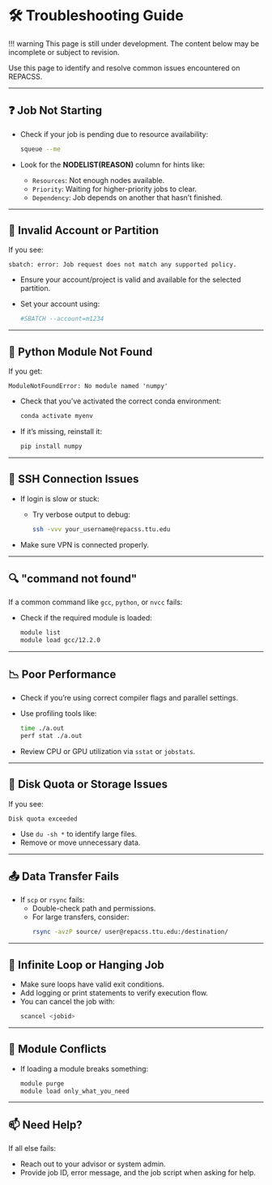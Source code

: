 # 🛠️ Troubleshooting Guide

!!! warning
    This page is still under development. The content below may be incomplete or subject to revision.

Use this page to identify and resolve common issues encountered on REPACSS.

---

## ❓ Job Not Starting

- Check if your job is pending due to resource availability:
  
  ```bash
  squeue --me
  ```

- Look for the **NODELIST(REASON)** column for hints like:
  - `Resources`: Not enough nodes available.
  - `Priority`: Waiting for higher-priority jobs to clear.
  - `Dependency`: Job depends on another that hasn’t finished.

---

## 🧾 Invalid Account or Partition

If you see:
```
sbatch: error: Job request does not match any supported policy.
```

- Ensure your account/project is valid and available for the selected partition.
- Set your account using:

  ```bash
  #SBATCH --account=m1234
  ```

---

## 🐍 Python Module Not Found

If you get:
```
ModuleNotFoundError: No module named 'numpy'
```

- Check that you’ve activated the correct conda environment:
  ```bash
  conda activate myenv
  ```

- If it’s missing, reinstall it:
  ```bash
  pip install numpy
  ```

---

## 🔗 SSH Connection Issues

- If login is slow or stuck:
  - Try verbose output to debug:
    ```bash
    ssh -vvv your_username@repacss.ttu.edu
    ```

- Make sure VPN is connected properly.

---

## 🔍 "command not found"

If a common command like `gcc`, `python`, or `nvcc` fails:
- Check if the required module is loaded:
  ```bash
  module list
  module load gcc/12.2.0
  ```

---

## 📉 Poor Performance

- Check if you’re using correct compiler flags and parallel settings.
- Use profiling tools like:
  ```bash
  time ./a.out
  perf stat ./a.out
  ```

- Review CPU or GPU utilization via `sstat` or `jobstats`.

---

## 🧼 Disk Quota or Storage Issues

If you see:
```
Disk quota exceeded
```

- Use `du -sh *` to identify large files.
- Remove or move unnecessary data.

---

## 📤 Data Transfer Fails

- If `scp` or `rsync` fails:
  - Double-check path and permissions.
  - For large transfers, consider:
    ```bash
    rsync -avzP source/ user@repacss.ttu.edu:/destination/
    ```

---

## 🔁 Infinite Loop or Hanging Job

- Make sure loops have valid exit conditions.
- Add logging or print statements to verify execution flow.
- You can cancel the job with:
  ```bash
  scancel <jobid>
  ```

---

## 🧩 Module Conflicts

- If loading a module breaks something:
  ```bash
  module purge
  module load only_what_you_need
  ```

---

## 📫 Need Help?

If all else fails:

- Reach out to your advisor or system admin.
- Provide job ID, error message, and the job script when asking for help.
```
